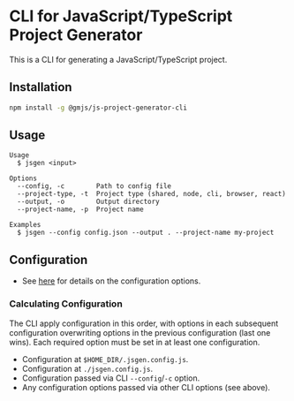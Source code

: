 # CLI for JavaScript/TypeScript Project Generator

This is a CLI for generating a JavaScript/TypeScript project.

## Installation

```bash
npm install -g @gmjs/js-project-generator-cli
```

## Usage

```
Usage
  $ jsgen <input>

Options
  --config, -c        Path to config file
  --project-type, -t  Project type (shared, node, cli, browser, react)
  --output, -o        Output directory
  --project-name, -p  Project name

Examples
  $ jsgen --config config.json --output . --project-name my-project
```

## Configuration

- See [here](https://github.com/mrzli/js-project-generator) for details on the configuration options.

### Calculating Configuration

The CLI apply configuration in this order, with options in each subsequent configuration overwriting options in the previous configuration (last one wins). Each required option must be set in at least one configuration.

- Configuration at `$HOME_DIR/.jsgen.config.js`.
- Configuration at `./jsgen.config.js`.
- Configuration passed via CLI `--config`/`-c` option.
- Any configuration options passed via other CLI options (see above).

